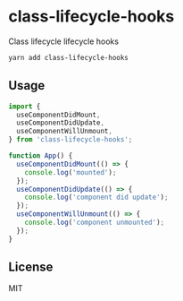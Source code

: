 # class-lifecycle-hooks

Class lifecycle lifecycle hooks

```bash
yarn add class-lifecycle-hooks
```

## Usage

```js
import {
  useComponentDidMount,
  useComponentDidUpdate,
  useComponentWillUnmount,
} from 'class-lifecycle-hooks';

function App() {
  useComponentDidMount(() => {
    console.log('mounted');
  });
  useComponentDidUpdate(() => {
    console.log('component did update');
  });
  useComponentWillUnmount(() => {
    console.log('component unmounted');
  });
}

```

## License
MIT
